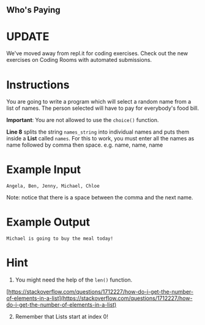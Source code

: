 ## Who's Paying

# UPDATE

We've moved away from repl.it for coding exercises.
Check out the new exercises on Coding Rooms with automated submissions.

# Instructions

You are going to write a program which will select a random name from a list of names. The person selected will have to pay for everybody's food bill.

**Important**: You are not allowed to use the `choice()` function.

**Line 8** splits the string `names_string` into individual names and puts them inside a **List** called `names`. For this to work, you must enter all the names as name followed by comma then space. e.g. name, name, name

# Example Input

```
Angela, Ben, Jenny, Michael, Chloe
```

Note: notice that there is a space between the comma and the next name.

# Example Output

```
Michael is going to buy the meal today!
```

# Hint

1. You might need the help of the `len()` function.

[https://stackoverflow.com/questions/1712227/how-do-i-get-the-number-of-elements-in-a-list](https://stackoverflow.com/questions/1712227/how-do-i-get-the-number-of-elements-in-a-list)

2. Remember that Lists start at index 0!
